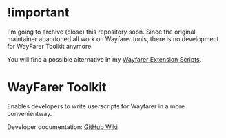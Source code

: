 # !important
I'm going to archive (close) this repository soon. Since the original maintainer abandoned 
all work on Wayfarer tools, there is no development for WayFarer Toolkit anymore.

You will find a possible alternative in my [Wayfarer Extension Scripts](https://github.com/AlterTobi/Wayfarer-Extension-Scripts).


# WayFarer Toolkit
 Enables developers to write userscripts for Wayfarer in a more convenientway.

Developer documentation: [GitHub Wiki](https://github.com/MrJPGames/WayFarer-Toolkit/wiki)
